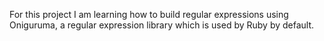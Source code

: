 For this project I am learning how to build regular expressions using Oniguruma, a regular expression library which is used by Ruby by default.
